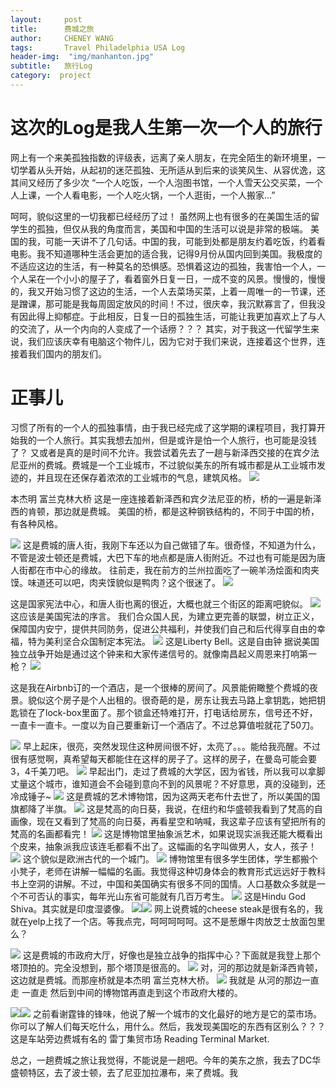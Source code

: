 ```yaml
---
layout:     post
title:      费城之旅
author:     CHENEY WANG
tags: 		Travel Philadelphia USA Log
header-img:  "img/manhanton.jpg"
subtitle:  	旅行Log
category:  project
---
```

<!-- Start Writing Below in Markdown -->

# 这次的Log是我人生第一次一个人的旅行
网上有一个来美孤独指数的评级表，远离了亲人朋友，在完全陌生的新环境里，一切学着从头开始，从起初的迷茫孤独、无所适从到后来的谈笑风生、从容优逸，这其间又经历了多少次 “一个人吃饭，一个人泡图书馆，一个人雪天公交买菜，一个人上课，一个人看电影，一个人吃火锅，一个人逛街，一个人搬家...”

呵呵，貌似这里的一切我都已经经历了过！ 虽然网上也有很多的在美国生活的留学生的孤独，但仅从我的角度而言，美国和中国的生活可以说是非常的极端。
美国的我，可能一天讲不了几句话。中国的我，可能到处都是朋友约着吃饭，约着看电影。我不知道哪种生活会更加的适合我，记得9月份从国内回到美国。我极度的不适应这边的生活，有一种莫名的恐惧感。恐惧着这边的孤独，我害怕一个人，一个人呆在一个小小的屋子了，看着窗外日复一日，一成不变的风景。慢慢的，慢慢的，我又开始习惯了这边的生活，一个人去菜场买菜，上着一周唯一的一节课，还是蹭课，那可能是我每周固定放风的时间！不过，很庆幸，我沉默寡言了，但我没有因此得上抑郁症。于此相反，日复一日的孤独生活，可能让我更加喜欢上了与人的交流了，从一个内向的人变成了一个话痨？？？ 其实，对于我这一代留学生来说，我们应该庆幸有电脑这个物件儿，因为它对于我们来说，连接着这个世界，连接着我们国内的朋友们。

# 正事儿
习惯了所有的一个人的孤独事情，由于我已经完成了这学期的课程项目，我打算开始我的一个人旅行。其实我想去加州，但是或许是怕一个人旅行，也可能是没钱了？ 又或者是真的是时间不允许。我尝试着先去了一趟与新泽西交接的在宾夕法尼亚州的费城。费城是一个工业城市，不过貌似美东的所有城市都是从工业城市发迹的，并且现在还保存着浓浓的工业城市的气息，建筑风格。
![](/img/travelphoto/Philadephia/1091544132324_.pic_hd.jpg)

本杰明 富兰克林大桥
这是一座连接着新泽西和宾夕法尼亚的桥，桥的一遍是新泽西的肯顿，那边就是费城。 美国的桥，都是这种钢铁结构的，不同于中国的桥，有各种风格。

![](/img/travelphoto/Philadephia/861544131351_.pic_hd.jpg)
这是费城的唐人街，我刚下车还以为自己做错了车。很奇怪，不知道为什么，不管是波士顿还是费城，大巴下车的地点都是唐人街附近。不过也有可能是因为唐人街都在市中心的缘故。 往前走，我在前方的兰州拉面吃了一碗羊汤烩面和肉夹馍。味道还可以吧，肉夹馍貌似是鸭肉？这个很迷了。
![](/img/travelphoto/Philadephia/881544131354_.pic_hd.jpg)

这是国家宪法中心，和唐人街也离的很近，大概也就三个街区的距离吧貌似。
![](/img/travelphoto/Philadephia/891544131356_.pic_hd.jpg)
这应该是美国宪法的序言。
我们合众国人民，为建立更完善的联盟，树立正义，保障国内安宁，提供共同防务，促进公共福利，并使我们自己和后代得享自由的幸福，特为美利坚合众国制定本宪法。
![](/img/travelphoto/Philadephia/901544131358_.pic_hd.jpg)
这是Liberty Bell。这是自由钟 据说美国独立战争开始是通过这个钟来和大家传递信号的。就像南昌起义周恩来打响第一枪？
![](/img/travelphoto/Philadephia/911544131360_.pic_hd.jpg)

这是我在Airbnb订的一个酒店，是一个很棒的房间了。风景能俯瞰整个费城的夜景。貌似这个房子是个人出租的。很奇葩的是，房东让我去马路上拿钥匙，她把钥匙锁在了lock-box里面了。那个锁盒还特难打开，打电话给房东，信号还不好，一直卡一直卡。一度以为自己要重新订一个酒店了。不过总算值啦就花了50刀。

![](/img/travelphoto/Philadephia/921544131362_.pic_hd.jpg)
早上起床，很亮，突然发现住这种房间很不好，太亮了。。。能给我亮醒。不过很有感觉啊，真希望每天都能住在这样的房子了。这样的房子，在曼岛可能会要3，4千美刀吧。
![](/img/travelphoto/Philadephia/931544131364_.pic_hd.jpg)
早起出门，走过了费城的大学区，因为省钱，所以我可以拿脚丈量这个城市，谁知道会不会碰到意向不到的风景呢？不好意思，真的没碰到，还冷成锤子~
![](/img/travelphoto/Philadephia/991544131408_.pic_hd.jpg)
这是费城的艺术博物馆，因为这两天老布什去世了，所以美国的国旗都降了半旗。
![](/img/travelphoto/Philadephia/941544131400_.pic_hd.jpg)
这是梵高的向日葵，我说，在纽约和华盛顿我看到了梵高的自画像，现在又看到了梵高的向日葵，再看星空和呐喊，我这辈子应该有望把所有的梵高的名画都看完！
![](/img/travelphoto/Philadephia/951544131402_.pic_hd.jpg)
这是博物馆里抽象派艺术，如果说现实派我还能大概看出个皮来，抽象派我应该连毛都看不出了。这幅画的名字叫做男人，女人，孩子！
![](/img/travelphoto/Philadephia/961544131403_.pic_hd.jpg)
这个貌似是欧洲古代的一个城门。
![](/img/travelphoto/Philadephia/971544131405_.pic_hd.jpg)
博物馆里有很多学生团体，学生都搬个小凳子，老师在讲解一幅幅的名画。我觉得这种切身体会的教育形式远远好于教科书上空洞的讲解。不过，中国和美国确实有很多不同的国情。人口基数众多就是一个不可否认的事实，每年光山东省可能就有几百万考生。
![](/img/travelphoto/Philadephia/981544131406_.pic_hd.jpg)
这是Hindu God Shiva。其实就是印度湿婆像。
![](/img/travelphoto/Philadephia/1001544131409_.pic_hd.jpg)![](/img/travelphoto/Philadephia/1011544131410_.pic_hd.jpg)
网上说费城的cheese steak是很有名的，我就在yelp上找了一个店。等我点完，呵呵呵呵呵。这不是葱爆牛肉放芝士放面包里么？

![](/img/travelphoto/Philadephia/1021544131412_.pic_hd.jpg)
这是费城的市政府大厅，好像也是独立战争的指挥中心？下面就是我登上那个塔顶拍的。完全没想到，那个塔顶是很高的。
![](/img/travelphoto/Philadephia/1031544131442_.pic_hd.jpg)
对，河的那边就是新泽西肯顿，这边就是费城。而那座桥就是本杰明 富兰克林大桥。
![](/img/travelphoto/Philadephia/1041544131444_.pic_hd.jpg)
我就是 从河的那边一直走 一直走 然后到中间的博物馆再直走到这个市政府大楼的。

![](/img/travelphoto/Philadephia/1051544131446_.pic_hd.jpg)![](/img/travelphoto/Philadephia/1061544131447_.pic_hd.jpg)
之前看谢霆锋的锋味，他说了解一个城市的文化最好的地方是它的菜市场。你可以了解人们每天吃什么，用什么。然后，我发现美国吃的东西有区别么？？？  这是车站旁边费城有名的 雷丁集贸市场 Reading Terminal Market.

总之，一趟费城之旅让我觉得，不能说是一趟吧。今年的美东之旅，我去了DC华盛顿特区，去了波士顿，去了尼亚加拉瀑布，来了费城。我


